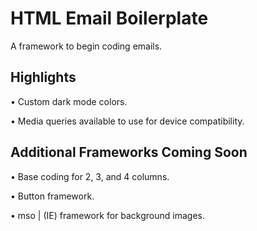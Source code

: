 # HTML Email Boilerplate

A  framework to begin coding emails.

## Highlights
• Custom dark mode colors.

• Media queries available to use for device compatibility.

## Additional Frameworks Coming Soon
• Base coding for 2, 3, and 4 columns.

• Button framework.

• mso | (IE) framework for background images.
